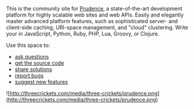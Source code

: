 This is the community site for [Prudence](http://threecrickets.com/prudence/), a state-of-the-art development platform for highly scalable web sites and web APIs. Easily and elegantly master advanced platform features, such as sophisticated server- and client-side caching, URI-space management, and "cloud" clustering. Write your in JavaScript, Python, Ruby, PHP, Lua, Groovy, or Clojure.

Use this space to:

  * [ask questions](http://groups.google.com/group/prudence-community)
  * [get the source code](http://code.google.com/p/prudence/source/checkout)
  * [share solutions](http://code.google.com/p/prudence/w/list)
  * [report bugs](http://code.google.com/p/prudence/issues/list)
  * [suggest new features](http://code.google.com/p/prudence/issues/list)

![http://threecrickets.com/media/three-crickets/prudence.png](http://threecrickets.com/media/three-crickets/prudence.png)